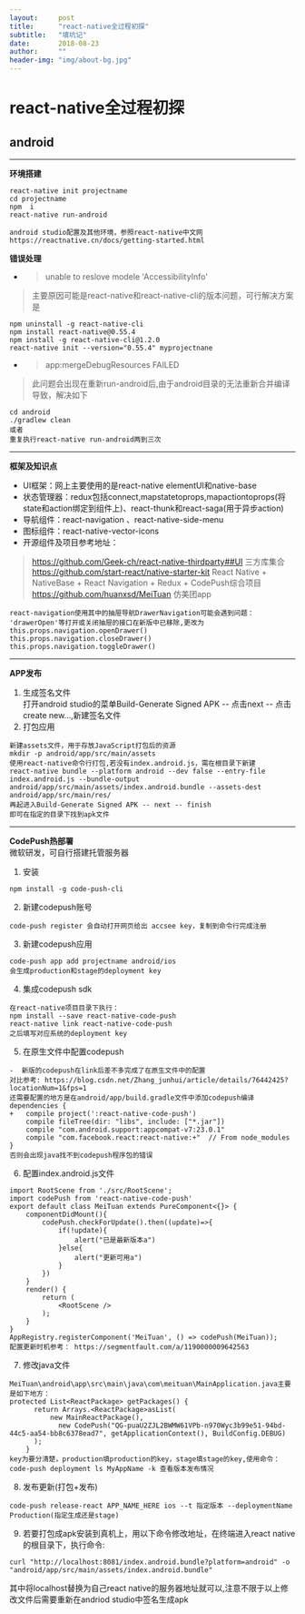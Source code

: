 ```yaml
---
layout:     post
title:      "react-native全过程初探"
subtitle:   "填坑记"
date:       2018-08-23
author:     ""
header-img: "img/about-bg.jpg"
---
```



# react-native全过程初探
## android
---
**环境搭建**  

```
react-native init projectname
cd projectname
npm  i
react-native run-android
```

```
android studio配置及其他环境，参照react-native中文网
https://reactnative.cn/docs/getting-started.html
```

**错误处理**
- > unable to reslove modele 'AccessibilityInfo'
>主要原因可能是react-native和react-native-cli的版本问题，可行解决方案是

```
npm uninstall -g react-native-cli  
npm install react-native@0.55.4
npm install -g react-native-cli@1.2.0
react-native init --version="0.55.4" myprojectnane
```
- >app:mergeDebugResources FAILED
> 此问题会出现在重新run-android后,由于android目录的无法重新合并编译导致，解决如下

```
cd android
./gradlew clean
或者
重复执行react-native run-android两到三次
```

---
**框架及知识点**  
-  UI框架：网上主要使用的是react-native elementUI和native-base
- 状态管理器：redux包括connect,mapstatetoprops,mapactiontoprops(将state和action绑定到组件上)、react-thunk和react-saga(用于异步action)
- 导航组件：react-navigation 、react-native-side-menu
- 图标组件：react-native-vector-icons
- 开源组件及项目参考地址：
> https://github.com/Geek-ch/react-native-thirdparty##UI 三方库集合  
https://github.com/start-react/native-starter-kit  React Native + NativeBase + React Navigation + Redux + CodePush综合项目  
https://github.com/huanxsd/MeiTuan 仿美团app
```
react-navigation使用其中的抽屉导航DrawerNavigation可能会遇到问题：
'drawerOpen'等打开或关闭抽屉的接口在新版中已移除,更改为
this.props.navigation.openDrawer()
this.props.navigation.closeDrawer()
this.props.navigation.toggleDrawer()
```


---
**APP发布**
1. 生成签名文件  
打开android studio的菜单Build-Generate Signed APK -- 点击next -- 点击create new...,新建签名文件  
2. 打包应用
```
新建assets文件，用于存放JavaScript打包后的资源
mkdir -p android/app/src/main/assets
使用react-native命令行打包,若没有index.android.js，需在根目录下新建
react-native bundle --platform android --dev false --entry-file index.android.js --bundle-output android/app/src/main/assets/index.android.bundle --assets-dest android/app/src/main/res/
再起进入Build-Generate Signed APK -- next -- finish
即可在指定的目录下找到apk文件
```

---
**CodePush热部署**  
微软研发，可自行搭建托管服务器

1. 安装
```
npm install -g code-push-cli
```
2. 新建codepush账号
```
code-push register 会自动打开网页给出 accsee key，复制到命令行完成注册
```
3. 新建codepush应用
```
code-push app add projectname android/ios
会生成production和stage的deployment key
```
4. 集成codepush sdk
```
在react-native项目目录下执行：
npm install --save react-native-code-push
react-native link react-native-code-push
之后填写对应系统的deployment key
```
5. 在原生文件中配置codepush
```
-  新版的codepush在link后差不多完成了在原生文件中的配置
对比参考: https://blog.csdn.net/Zhang_junhui/article/details/76442425?locationNum=1&fps=1
还需要配置的地方是在android/app/build.gradle文件中添加codepush编译
dependencies {
+   compile project(':react-native-code-push')
    compile fileTree(dir: "libs", include: ["*.jar"])
    compile "com.android.support:appcompat-v7:23.0.1"
    compile "com.facebook.react:react-native:+"  // From node_modules
}
否则会出现java找不到codepush程序包的错误
```
6. 配置index.android.js文件
```
import RootScene from './src/RootScene';
import codePush from 'react-native-code-push'
export default class MeiTuan extends PureComponent<{}> {
    componentDidMount(){
        codePush.checkForUpdate().then((update)=>{
            if(!update){
                alert("已是最新版本a")
            }else{
                alert("更新可用a")
            }
        })
    }
    render() {
        return (
            <RootScene />
        );
    }
}
AppRegistry.registerComponent('MeiTuan', () => codePush(MeiTuan));
配置更新时机参考： https://segmentfault.com/a/1190000009642563
```
7. 修改java文件
```
MeiTuan\android\app\src\main\java\com\meituan\MainApplication.java主要是如下地方：
protected List<ReactPackage> getPackages() {
      return Arrays.<ReactPackage>asList(
          new MainReactPackage(),
            new CodePush("QG-puaU2ZJL2BWMW61VPb-n970Wyc3b99e51-94bd-44c5-aa54-bb8c6378ead7", getApplicationContext(), BuildConfig.DEBUG)
      );
    }
key为要分清楚，production填production的key，stage填stage的key,使用命令：
code-push deployment ls MyAppName -k 查看版本发布情况
```
8. 发布更新(打包+发布)
```
code-push release-react APP_NAME_HERE ios --t 指定版本 --deploymentName Production(指定生成还是stage)

```
9. 若要打包成apk安装到真机上，用以下命令修改地址，在终端进入react native的根目录下，执行命令:

```
curl "http://localhost:8081/index.android.bundle?platform=android" -o "android/app/src/main/assets/index.android.bundle"
```
  其中将localhost替换为自己react native的服务器地址就可以,注意不限于以上修改文件后需要重新在andriod studio中签名生成apk

